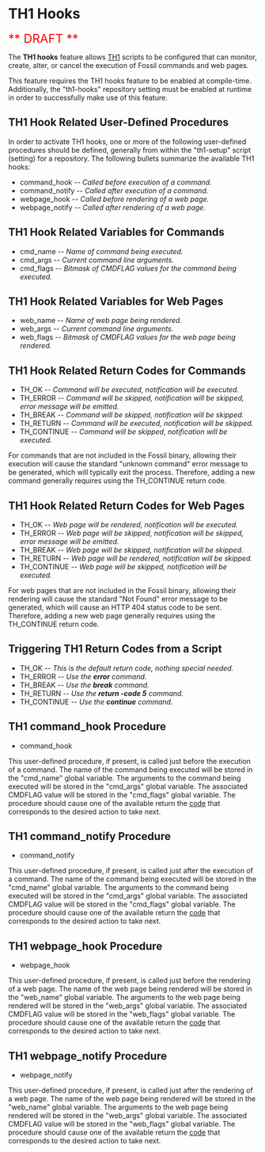 TH1 Hooks
=========

<big><big><big><font color="red">** DRAFT **</font></big></big></big>

The **TH1 hooks** feature allows <a href="th1.md">TH1</a> scripts to be
configured that can monitor, create, alter, or cancel the execution of
Fossil commands and web pages.

This feature requires the TH1 hooks feature to be enabled at compile-time.
Additionally, the "th1-hooks" repository setting must be enabled at runtime
in order to successfully make use of this feature.

TH1 Hook Related User-Defined Procedures
----------------------------------------

In order to activate TH1 hooks, one or more of the following user-defined
procedures should be defined, generally from within the "th1-setup" script
(setting) for a repository.  The following bullets summarize the available
TH1 hooks:

  *  command\_hook -- _Called before execution of a command._
  *  command\_notify -- _Called after execution of a command._
  *  webpage\_hook -- _Called before rendering of a web page._
  *  webpage\_notify -- _Called after rendering of a web page._

TH1 Hook Related Variables for Commands
---------------------------------------

  *  cmd\_name -- _Name of command being executed._
  *  cmd\_args -- _Current command line arguments._
  *  cmd\_flags -- _Bitmask of CMDFLAG values for the command being executed._

TH1 Hook Related Variables for Web Pages
----------------------------------------

  *  web\_name -- _Name of web page being rendered._
  *  web\_args -- _Current command line arguments._
  *  web\_flags -- _Bitmask of CMDFLAG values for the web page being rendered._

<a name="cmdReturnCodes"></a>TH1 Hook Related Return Codes for Commands
-----------------------------------------------------------------------

  *  TH\_OK -- _Command will be executed, notification will be executed._
  *  TH\_ERROR -- _Command will be skipped, notification will be skipped,
                  error message will be emitted._
  *  TH\_BREAK -- _Command will be skipped, notification will be skipped._
  *  TH\_RETURN -- _Command will be executed, notification will be skipped._
  *  TH\_CONTINUE -- _Command will be skipped, notification will be executed._

For commands that are not included in the Fossil binary, allowing their
execution will cause the standard "unknown command" error message to be
generated, which will typically exit the process.  Therefore, adding a
new command generally requires using the TH_CONTINUE return code.

<a name="webReturnCodes"></a>TH1 Hook Related Return Codes for Web Pages
------------------------------------------------------------------------

  *  TH\_OK -- _Web page will be rendered, notification will be executed._
  *  TH\_ERROR -- _Web page will be skipped, notification will be skipped,
                  error message will be emitted._
  *  TH\_BREAK -- _Web page will be skipped, notification will be skipped._
  *  TH\_RETURN -- _Web page will be rendered, notification will be skipped._
  *  TH\_CONTINUE -- _Web page will be skipped, notification will be executed._

For web pages that are not included in the Fossil binary, allowing their
rendering will cause the standard "Not Found" error message to be generated,
which will cause an HTTP 404 status code to be sent.  Therefore, adding a
new web page generally requires using the TH_CONTINUE return code.

<a name="triggerReturnCodes"></a>Triggering TH1 Return Codes from a Script
--------------------------------------------------------------------------

  *  TH\_OK -- _This is the default return code, nothing special needed._
  *  TH\_ERROR -- _Use the **error** command._
  *  TH\_BREAK -- _Use the **break** command._
  *  TH\_RETURN -- _Use the **return -code 5** command._
  *  TH\_CONTINUE -- _Use the **continue** command._

<a name="command_hook"></a>TH1 command_hook Procedure
-----------------------------------------------------

  *  command\_hook

This user-defined procedure, if present, is called just before the
execution of a command.  The name of the command being executed will
be stored in the "cmd\_name" global variable.  The arguments to the
command being executed will be stored in the "cmd\_args" global variable.
The associated CMDFLAG value will be stored in the "cmd\_flags" global
variable.  The procedure should cause one of the available return the
<a href="#cmdReturnCodes">code</a> that corresponds to the desired action
to take next.

<a name="command_notify"></a>TH1 command_notify Procedure
---------------------------------------------------------

  *  command\_notify

This user-defined procedure, if present, is called just after the
execution of a command.  The name of the command being executed will
be stored in the "cmd\_name" global variable.  The arguments to the
command being executed will be stored in the "cmd\_args" global variable.
The associated CMDFLAG value will be stored in the "cmd\_flags" global
variable.  The procedure should cause one of the available return the
<a href="#cmdReturnCodes">code</a> that corresponds to the desired action
to take next.

<a name="webpage_hook"></a>TH1 webpage_hook Procedure
-----------------------------------------------------

  *  webpage\_hook

This user-defined procedure, if present, is called just before the
rendering of a web page.  The name of the web page being rendered will
be stored in the "web\_name" global variable.  The arguments to the
web page being rendered will be stored in the "web\_args" global variable.
The associated CMDFLAG value will be stored in the "web\_flags" global
variable.  The procedure should cause one of the available return the
<a href="#webReturnCodes">code</a> that corresponds to the desired action
to take next.

<a name="webpage_notify"></a>TH1 webpage_notify Procedure
---------------------------------------------------------

  *  webpage\_notify

This user-defined procedure, if present, is called just after the
rendering of a web page.  The name of the web page being rendered will
be stored in the "web\_name" global variable.  The arguments to the
web page being rendered will be stored in the "web\_args" global variable.
The associated CMDFLAG value will be stored in the "web\_flags" global
variable.  The procedure should cause one of the available return the
<a href="#webReturnCodes">code</a> that corresponds to the desired action
to take next.
